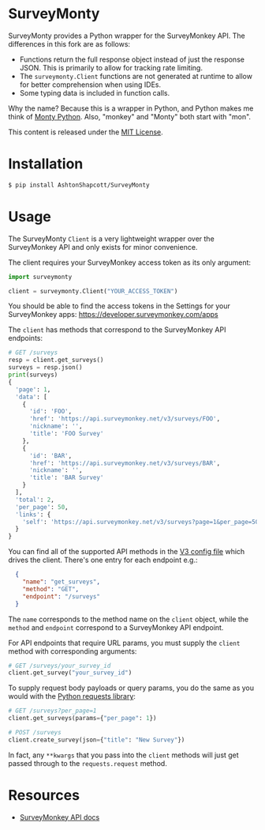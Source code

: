 # SurveyMonty

SurveyMonty provides a Python wrapper for the SurveyMonkey API. The differences
in this fork are as follows:

* Functions return the full response object instead of just the response JSON.
  This is primarily to allow for tracking rate limiting.
* The `surveymonty.Client` functions are not generated at runtime to allow for
  better comprehension when using IDEs.
* Some typing data is included in function calls.

Why the name? Because this is a wrapper in Python, and Python makes me think of
[Monty Python](http://en.wikipedia.org/wiki/Monty_Python). Also, "monkey" and
"Monty" both start with "mon".

This content is released under the [MIT License](./LICENSE.md).


# Installation
```bash
$ pip install AshtonShapcott/SurveyMonty
```


# Usage
The SurveyMonty `Client` is a very lightweight wrapper over the
SurveyMonkey API and only exists for minor convenience.

The client requires your SurveyMonkey access token as its only argument:

```python
import surveymonty

client = surveymonty.Client("YOUR_ACCESS_TOKEN")
```

You should be able to find the access tokens in the Settings for
your SurveyMonkey apps: https://developer.surveymonkey.com/apps

The `client` has methods that correspond to the SurveyMonkey API
endpoints:

```python
# GET /surveys
resp = client.get_surveys()
surveys = resp.json()
print(surveys)
{
  'page': 1,
  'data': [
    {
      'id': 'FOO',
      'href': 'https://api.surveymonkey.net/v3/surveys/FOO',
      'nickname': '',
      'title': 'FOO Survey'
    },
    {
      'id': 'BAR',
      'href': 'https://api.surveymonkey.net/v3/surveys/BAR',
      'nickname': '',
      'title': 'BAR Survey'
    }
  ],
  'total': 2,
  'per_page': 50,
  'links': {
    'self': 'https://api.surveymonkey.net/v3/surveys?page=1&per_page=50'
  }
}
```

You can find all of the supported API methods in the
[V3 config file](./surveymonty/versions/v3.json) which drives the
client. There's one entry for each endpoint e.g.:

```json
  {
    "name": "get_surveys",
    "method": "GET",
    "endpoint": "/surveys"
  }
```

The `name` corresponds to the method name on the `client` object,
while the `method` and `endpoint` correspond to a SurveyMonkey
API endpoint.

For API endpoints that require URL params, you must supply the
`client` method with corresponding arguments:

```python
# GET /surveys/your_survey_id
client.get_survey("your_survey_id")
```

To supply request body payloads or query params, you do the same
as you would with the [Python requests library](http://docs.python-requests.org/en/master/user/quickstart/):

```python
# GET /surveys?per_page=1
client.get_surveys(params={"per_page": 1})

# POST /surveys
client.create_survey(json={"title": "New Survey"})
```

In fact, any `**kwargs` that you pass into the `client` methods
will just get passed through to the `requests.request` method.


# Resources
- [SurveyMonkey API docs](https://developer.surveymonkey.com/api/v3/)
